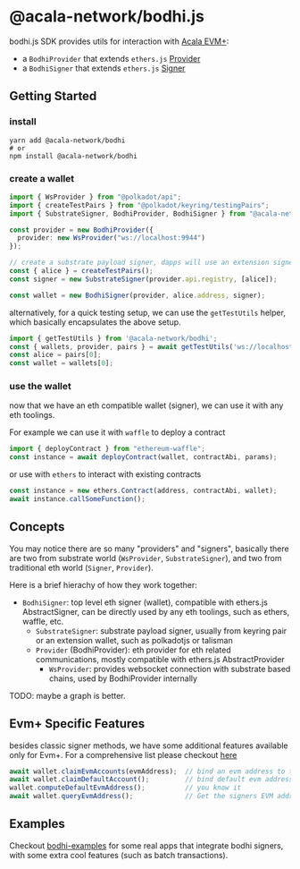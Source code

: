 # @acala-network/bodhi.js
bodhi.js SDK provides utils for interaction with [Acala EVM+](https://evmdocs.acala.network/general/about-acala-evm+):
- a `BodhiProvider` that extends `ethers.js` [Provider](https://docs.ethers.io/v5/single-page/#/v5/api/providers/provider/-%23-Provider)
- a `BodhiSigner` that extends `ethers.js` [Signer](https://docs.ethers.io/v5/single-page/#/v5/api/signer/-%23-Signer)

## Getting Started
### install
```
yarn add @acala-network/bodhi
# or
npm install @acala-network/bodhi
```

### create a wallet
```ts
import { WsProvider } from "@polkadot/api";
import { createTestPairs } from "@polkadot/keyring/testingPairs";
import { SubstrateSigner, BodhiProvider, BodhiSigner } from "@acala-network/bodhi";

const provider = new BodhiProvider({
  provider: new WsProvider("ws://localhost:9944")
});

// create a substrate payload signer, dapps will use an extension signer
const { alice } = createTestPairs();
const signer = new SubstrateSigner(provider.api.registry, [alice]);

const wallet = new BodhiSigner(provider, alice.address, signer);
```

alternatively, for a quick testing setup, we can use the `getTestUtils` helper, which basically encapsulates the above setup.
```ts
import { getTestUtils } from '@acala-network/bodhi';
const { wallets, provider, pairs } = await getTestUtils('ws://localhost:9944');
const alice = pairs[0];
const wallet = wallets[0];
```

### use the wallet
now that we have an eth compatible wallet (signer), we can use it with any eth toolings. 

For example we can use it with `waffle` to deploy a contract
```ts
import { deployContract } from "ethereum-waffle";
const instance = await deployContract(wallet, contractAbi, params);
```

or use with `ethers` to interact with existing contracts
```ts
const instance = new ethers.Contract(address, contractAbi, wallet);
await instance.callSomeFunction();
```

## Concepts
You may notice there are so many "providers" and "signers", basically there are two from substrate world (`WsProvider`, `SubstrateSigner`), and two from traditional eth world (`Signer`, `Provider`).

Here is a brief hierachy of how they work together:

- `BodhiSigner`: top level eth signer (wallet), compatible with ethers.js AbstractSigner, can be directly used by any eth toolings, such as ethers, waffle, etc.
  - `SubstrateSigner`: substrate payload signer, usually from keyring pair or an extension wallet, such as polkadotjs or talisman
  - `Provider` (BodhiProvider): eth provider for eth related communications, mostly compatible with ethers.js AbstractProvider
    - `WsProvider`: provides websocket connection with substrate based chains, used by BodhiProvider internally
  

TODO: maybe a graph is better.

## Evm+ Specific Features
besides classic signer methods, we have some additional features available only for Evm+. For a comprehensive list please checkout [here](./src/BodhiSigner.ts)
```ts
await wallet.claimEvmAccounts(evmAddress);  // bind an evm address to the signer substrate address
await wallet.claimDefaultAccount();         // bind default evm address to the signer substrate address
wallet.computeDefaultEvmAddress();          // you know it
await wallet.queryEvmAddress();             // Get the signers EVM address if it has claimed one.
```

## Examples
Checkout [bodhi-examples](https://github.com/AcalaNetwork/bodhi-examples) for some real apps that integrate bodhi signers, with some extra cool features (such as batch transactions).